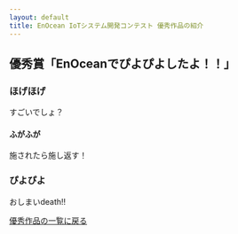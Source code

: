 ```yaml
---
layout: default
title: EnOcean IoTシステム開発コンテスト 優秀作品の紹介
---
```


## 優秀賞「EnOceanでぴよぴよしたよ！！」

### ほげほげ

すごいでしょ？

#### ふがふが

施されたら施し返す！

### ぴよぴよ

おしまいdeath!!


[優秀作品の一覧に戻る](index)
